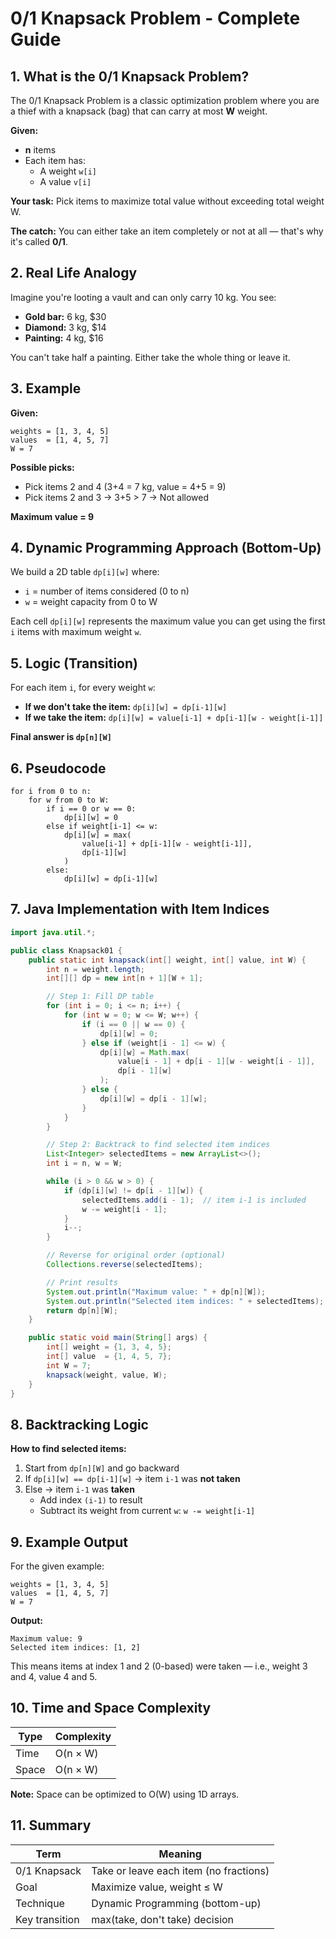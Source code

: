 # 0/1 Knapsack Problem - Complete Guide

## 1. What is the 0/1 Knapsack Problem?

The 0/1 Knapsack Problem is a classic optimization problem where you are a thief with a knapsack (bag) that can carry at most **W** weight.

**Given:**
- **n** items
- Each item has:
  - A weight `w[i]`
  - A value `v[i]`

**Your task:** Pick items to maximize total value without exceeding total weight W.

**The catch:** You can either take an item completely or not at all — that's why it's called **0/1**.

## 2. Real Life Analogy

Imagine you're looting a vault and can only carry 10 kg. You see:

- **Gold bar:** 6 kg, $30
- **Diamond:** 3 kg, $14  
- **Painting:** 4 kg, $16

You can't take half a painting. Either take the whole thing or leave it.

## 3. Example

**Given:**
```
weights = [1, 3, 4, 5]
values  = [1, 4, 5, 7]
W = 7
```

**Possible picks:**
- Pick items 2 and 4 (3+4 = 7 kg, value = 4+5 = 9)
- Pick items 2 and 3 → 3+5 > 7 → Not allowed

**Maximum value = 9**

## 4. Dynamic Programming Approach (Bottom-Up)

We build a 2D table `dp[i][w]` where:
- `i` = number of items considered (0 to n)
- `w` = weight capacity from 0 to W

Each cell `dp[i][w]` represents the maximum value you can get using the first `i` items with maximum weight `w`.

## 5. Logic (Transition)

For each item `i`, for every weight `w`:

- **If we don't take the item:** `dp[i][w] = dp[i-1][w]`
- **If we take the item:** `dp[i][w] = value[i-1] + dp[i-1][w - weight[i-1]]`

**Final answer is `dp[n][W]`**

## 6. Pseudocode

```
for i from 0 to n:
    for w from 0 to W:
        if i == 0 or w == 0:
            dp[i][w] = 0
        else if weight[i-1] <= w:
            dp[i][w] = max(
                value[i-1] + dp[i-1][w - weight[i-1]],
                dp[i-1][w]
            )
        else:
            dp[i][w] = dp[i-1][w]
```

## 7. Java Implementation with Item Indices

```java
import java.util.*;

public class Knapsack01 {
    public static int knapsack(int[] weight, int[] value, int W) {
        int n = weight.length;
        int[][] dp = new int[n + 1][W + 1];

        // Step 1: Fill DP table
        for (int i = 0; i <= n; i++) {
            for (int w = 0; w <= W; w++) {
                if (i == 0 || w == 0) {
                    dp[i][w] = 0;
                } else if (weight[i - 1] <= w) {
                    dp[i][w] = Math.max(
                        value[i - 1] + dp[i - 1][w - weight[i - 1]],
                        dp[i - 1][w]
                    );
                } else {
                    dp[i][w] = dp[i - 1][w];
                }
            }
        }

        // Step 2: Backtrack to find selected item indices
        List<Integer> selectedItems = new ArrayList<>();
        int i = n, w = W;

        while (i > 0 && w > 0) {
            if (dp[i][w] != dp[i - 1][w]) {
                selectedItems.add(i - 1);  // item i-1 is included
                w -= weight[i - 1];
            }
            i--;
        }

        // Reverse for original order (optional)
        Collections.reverse(selectedItems);

        // Print results
        System.out.println("Maximum value: " + dp[n][W]);
        System.out.println("Selected item indices: " + selectedItems);
        return dp[n][W];
    }

    public static void main(String[] args) {
        int[] weight = {1, 3, 4, 5};
        int[] value  = {1, 4, 5, 7};
        int W = 7;
        knapsack(weight, value, W);
    }
}
```

## 8. Backtracking Logic

**How to find selected items:**

1. Start from `dp[n][W]` and go backward
2. If `dp[i][w] == dp[i-1][w]` → item `i-1` was **not taken**
3. Else → item `i-1` was **taken**
   - Add index `(i-1)` to result
   - Subtract its weight from current `w`: `w -= weight[i-1]`

## 9. Example Output

For the given example:
```
weights = [1, 3, 4, 5]
values  = [1, 4, 5, 7]
W = 7
```

**Output:**
```
Maximum value: 9
Selected item indices: [1, 2]
```

This means items at index 1 and 2 (0-based) were taken — i.e., weight 3 and 4, value 4 and 5.

## 10. Time and Space Complexity

| Type  | Complexity |
|-------|------------|
| Time  | O(n × W)   |
| Space | O(n × W)   |

**Note:** Space can be optimized to O(W) using 1D arrays.

## 11. Summary

| Term | Meaning |
|------|---------|
| 0/1 Knapsack | Take or leave each item (no fractions) |
| Goal | Maximize value, weight ≤ W |
| Technique | Dynamic Programming (bottom-up) |
| Key transition | max(take, don't take) decision |
